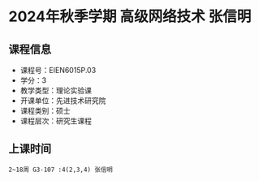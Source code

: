 # 2024年秋季学期 高级网络技术 张信明






## 课程信息

- 课程号：EIEN6015P.03
- 学分：3
- 教学类型：理论实验课
- 开课单位：先进技术研究院
- 课程类别：硕士
- 课程层次：研究生课程

## 上课时间

```
2~18周 G3-107 :4(2,3,4) 张信明
```


